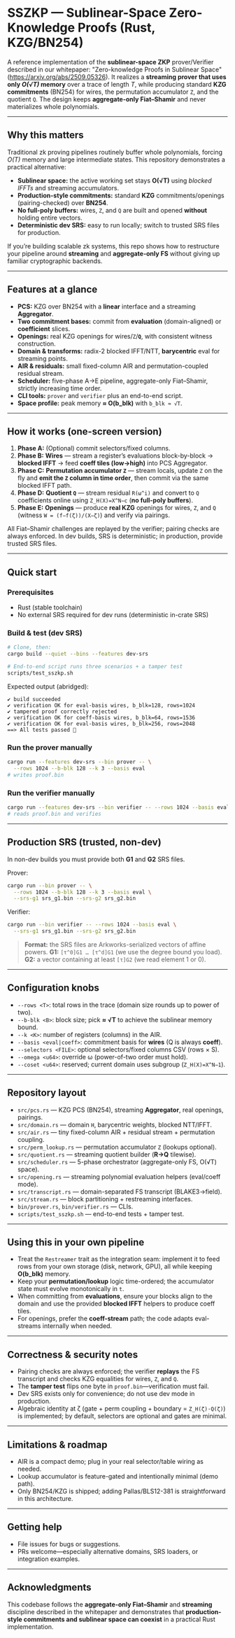 # SSZKP — Sublinear-Space Zero-Knowledge Proofs (Rust, KZG/BN254)

A reference implementation of the **sublinear-space ZKP** prover/Verifier described in our whitepaper: "Zero-knowledge Proofs in Sublinear Space" (https://arxiv.org/abs/2509.05326).
It realizes a **streaming prover that uses only *O(√T)* memory** over a trace of length *T*, while producing standard **KZG commitments** (BN254) for wires, the permutation accumulator `Z`, and the quotient `Q`. The design keeps **aggregate-only Fiat–Shamir** and never materializes whole polynomials.

---

## Why this matters

Traditional zk proving pipelines routinely buffer whole polynomials, forcing *O(T)* memory and large intermediate states. This repository demonstrates a practical alternative:

* **Sublinear space:** the active working set stays **O(√T)** using *blocked IFFTs* and streaming accumulators.
* **Production-style commitments:** standard **KZG** commitments/openings (pairing-checked) over **BN254**.
* **No full-poly buffers:** wires, `Z`, and `Q` are built and opened **without** holding entire vectors.
* **Deterministic dev SRS:** easy to run locally; switch to trusted SRS files for production.

If you’re building scalable zk systems, this repo shows how to restructure your pipeline around **streaming** and **aggregate-only FS** without giving up familiar cryptographic backends.

---

## Features at a glance

* **PCS:** KZG over BN254 with a **linear** interface and a streaming **Aggregator**.
* **Two commitment bases:** commit from **evaluation** (domain-aligned) or **coefficient** slices.
* **Openings:** real KZG openings for wires/`Z`/**`Q`**, with consistent witness construction.
* **Domain & transforms:** radix-2 blocked IFFT/NTT, **barycentric** eval for streaming points.
* **AIR & residuals:** small fixed-column AIR and permutation-coupled residual stream.
* **Scheduler:** five-phase A→E pipeline, aggregate-only Fiat–Shamir, strictly increasing time order.
* **CLI tools:** `prover` and `verifier` plus an end-to-end script.
* **Space profile:** peak memory **≈ O(b\_blk)** with `b_blk ≈ √T`.

---

## How it works (one-screen version)

1. **Phase A:** (Optional) commit selectors/fixed columns.
2. **Phase B:** **Wires** — stream a register’s evaluations block-by-block → **blocked IFFT** → feed **coeff tiles (low→high)** into PCS Aggregator.
3. **Phase C:** **Permutation accumulator `Z`** — stream locals, update `Z` on the fly and **emit the `Z` column in time order**, then commit via the same blocked IFFT path.
4. **Phase D:** **Quotient `Q`** — stream residual `R(ω^i)` and convert to `Q` coefficients online using `Z_H(X)=X^N−c` (**no full-poly buffers**).
5. **Phase E:** **Openings** — produce **real KZG** openings for wires, `Z`, and `Q` (witness `W = (f−f(ζ))/(X−ζ)`) and verify via pairings.

All Fiat–Shamir challenges are replayed by the verifier; pairing checks are always enforced. In dev builds, SRS is deterministic; in production, provide trusted SRS files.

---

## Quick start

### Prerequisites

* Rust (stable toolchain)
* No external SRS required for dev runs (deterministic in-crate SRS)

### Build & test (dev SRS)

```bash
# Clone, then:
cargo build --quiet --bins --features dev-srs

# End-to-end script runs three scenarios + a tamper test
scripts/test_sszkp.sh
```

Expected output (abridged):

```
✔ build succeeded
✔ verification OK for eval-basis wires, b_blk=128, rows=1024
✔ tampered proof correctly rejected
✔ verification OK for coeff-basis wires, b_blk=64, rows=1536
✔ verification OK for eval-basis wires, b_blk=256, rows=2048
==> All tests passed 🎉
```

### Run the prover manually

```bash
cargo run --features dev-srs --bin prover -- \
  --rows 1024 --b-blk 128 --k 3 --basis eval
# writes proof.bin
```

### Run the verifier manually

```bash
cargo run --features dev-srs --bin verifier -- --rows 1024 --basis eval
# reads proof.bin and verifies
```

---

## Production SRS (trusted, non-dev)

In non-dev builds you must provide both **G1** and **G2** SRS files.

Prover:

```bash
cargo run --bin prover -- \
  --rows 1024 --b-blk 128 --k 3 --basis eval \
  --srs-g1 srs_g1.bin --srs-g2 srs_g2.bin
```

Verifier:

```bash
cargo run --bin verifier -- --rows 1024 --basis eval \
  --srs-g1 srs_g1.bin --srs-g2 srs_g2.bin
```

> **Format:** the SRS files are Arkworks-serialized vectors of affine powers.
> **G1:** `[τ^0]G1 … [τ^d]G1` (we use the degree bound you load).
> **G2:** a vector containing at least `[τ]G2` (we read element 1 or 0).

---

## Configuration knobs

* `--rows <T>`: total rows in the trace (domain size rounds up to power of two).
* `--b-blk <B>`: block size; pick **≈ √T** to achieve the sublinear memory bound.
* `--k <K>`: number of registers (columns) in the AIR.
* `--basis <eval|coeff>`: commitment basis for **wires** (Q is always **coeff**).
* `--selectors <FILE>`: optional selectors/fixed columns CSV (rows × S).
* `--omega <u64>`: override ω (power-of-two order must hold).
* `--coset <u64>`: reserved; current domain uses subgroup (`Z_H(X)=X^N−1`).

---

## Repository layout

* `src/pcs.rs` — KZG PCS (BN254), streaming **Aggregator**, real openings, pairings.
* `src/domain.rs` — domain `H`, barycentric weights, blocked NTT/IFFT.
* `src/air.rs` — tiny fixed-column AIR + residual stream + permutation coupling.
* `src/perm_lookup.rs` — permutation accumulator `Z` (lookups optional).
* `src/quotient.rs` — streaming quotient builder (**R→Q** tilewise).
* `src/scheduler.rs` — 5-phase orchestrator (aggregate-only FS, O(√T) space).
* `src/opening.rs` — streaming polynomial evaluation helpers (eval/coeff mode).
* `src/transcript.rs` — domain-separated FS transcript (BLAKE3→field).
* `src/stream.rs` — block partitioning + restreaming interfaces.
* `bin/prover.rs`, `bin/verifier.rs` — CLIs.
* `scripts/test_sszkp.sh` — end-to-end tests + tamper test.

---

## Using this in your own pipeline

* Treat the `Restreamer` trait as the integration seam: implement it to feed rows from your own storage (disk, network, GPU), all while keeping **O(b\_blk)** memory.
* Keep your **permutation/lookup** logic time-ordered; the accumulator state must evolve monotonically in `t`.
* When committing from **evaluations**, ensure your blocks align to the domain and use the provided **blocked IFFT** helpers to produce coeff tiles.
* For openings, prefer the **coeff-stream** path; the code adapts eval-streams internally when needed.

---

## Correctness & security notes

* Pairing checks are always enforced; the verifier **replays** the FS transcript and checks KZG equalities for wires, `Z`, and `Q`.
* The **tamper test** flips one byte in `proof.bin`—verification must fail.
* Dev SRS exists only for convenience; do not use dev mode in production.
* Algebraic identity at ζ (gate + perm coupling + boundary = `Z_H(ζ)·Q(ζ)`) is implemented; by default, selectors are optional and gates are minimal.

---

## Limitations & roadmap

* AIR is a compact demo; plug in your real selector/table wiring as needed.
* Lookup accumulator is feature-gated and intentionally minimal (demo path).
* Only BN254/KZG is shipped; adding Pallas/BLS12-381 is straightforward in this architecture.

---

## Getting help

* File issues for bugs or suggestions.
* PRs welcome—especially alternative domains, SRS loaders, or integration examples.

---

## Acknowledgments

This codebase follows the **aggregate-only Fiat–Shamir** and **streaming** discipline described in the whitepaper and demonstrates that **production-style commitments and sublinear space can coexist** in a practical Rust implementation.
